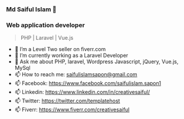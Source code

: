 ### Md Saiful Islam 👋
### Web application developer
> PHP | Laravel | Vue.js

- 🔭 I’m a Level Two seller on fiverr.com
- 🌱 I’m currently working as a Laravel Developer
- 💬 Ask me about PHP, laravel, Wordpress Javascript, jQuery, Vue.js, MySql
- 📫 How to reach me: saifulislamsapon@gmail.com
- 📫 Facebook: https://www.facebook.com/saifulislam.sapon1
- 📫 Linkedin: https://www.linkedin.com/in/creativesaiful/
- 📫 Twitter: https://twitter.com/templatehost
- 📫 Fiverr: https://www.fiverr.com/creativesaiful


